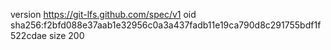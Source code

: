 version https://git-lfs.github.com/spec/v1
oid sha256:f2bfd088e37aab1e32956c0a3a437fadb11e19ca790d8c291755bdf1f522cdae
size 200
